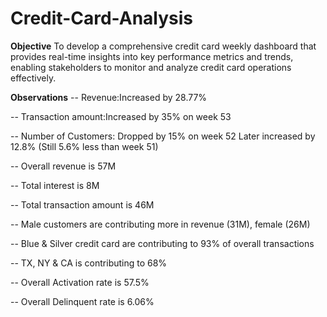 # Credit-Card-Analysis

**Objective**
To develop a comprehensive credit card weekly dashboard that provides real-time insights into key performance metrics and trends, enabling stakeholders to monitor and analyze credit card operations effectively.

**Observations**
-- Revenue:Increased by 28.77%

-- Transaction amount:Increased by 35% on week 53

-- Number of Customers: Dropped by 15% on week 52 Later increased by 12.8% (Still 5.6% less than week 51)

-- Overall revenue is 57M

-- Total interest is 8M

-- Total transaction amount is 46M

-- Male customers are contributing more in revenue (31M), female (26M)

-- Blue & Silver credit card are contributing to 93% of overall transactions

-- TX, NY & CA is contributing to 68%

-- Overall Activation rate is 57.5%

-- Overall Delinquent rate is 6.06%

